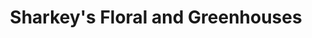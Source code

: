 ---
title: "Sharkey's Floral and Greenhouses"
url: /crivitz/sharkeys-floral-and-greenhouses/
shop: Blumen
---